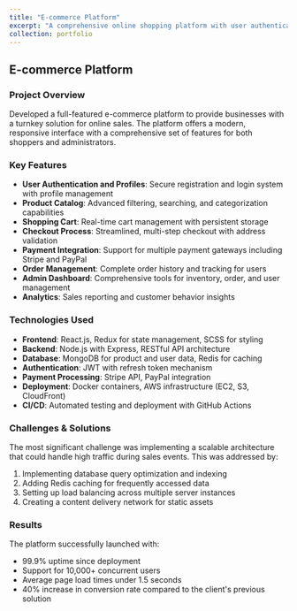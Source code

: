 ```yaml
---
title: "E-commerce Platform"
excerpt: "A comprehensive online shopping platform with user authentication, product catalog, shopping cart, and payment processing<br/><img src='/images/ecommerce-project.png'>"
collection: portfolio
---
```


## E-commerce Platform

### Project Overview
Developed a full-featured e-commerce platform to provide businesses with a turnkey solution for online sales. The platform offers a modern, responsive interface with a comprehensive set of features for both shoppers and administrators.

### Key Features
- **User Authentication and Profiles**: Secure registration and login system with profile management
- **Product Catalog**: Advanced filtering, searching, and categorization capabilities
- **Shopping Cart**: Real-time cart management with persistent storage
- **Checkout Process**: Streamlined, multi-step checkout with address validation
- **Payment Integration**: Support for multiple payment gateways including Stripe and PayPal
- **Order Management**: Complete order history and tracking for users
- **Admin Dashboard**: Comprehensive tools for inventory, order, and user management
- **Analytics**: Sales reporting and customer behavior insights

### Technologies Used
- **Frontend**: React.js, Redux for state management, SCSS for styling
- **Backend**: Node.js with Express, RESTful API architecture
- **Database**: MongoDB for product and user data, Redis for caching
- **Authentication**: JWT with refresh token mechanism
- **Payment Processing**: Stripe API, PayPal integration
- **Deployment**: Docker containers, AWS infrastructure (EC2, S3, CloudFront)
- **CI/CD**: Automated testing and deployment with GitHub Actions

### Challenges & Solutions
The most significant challenge was implementing a scalable architecture that could handle high traffic during sales events. This was addressed by:

1. Implementing database query optimization and indexing
2. Adding Redis caching for frequently accessed data
3. Setting up load balancing across multiple server instances
4. Creating a content delivery network for static assets

### Results
The platform successfully launched with:
- 99.9% uptime since deployment
- Support for 10,000+ concurrent users
- Average page load times under 1.5 seconds
- 40% increase in conversion rate compared to the client's previous solution
